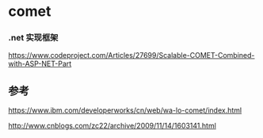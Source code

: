 # comet

### .net 实现框架

https://www.codeproject.com/Articles/27699/Scalable-COMET-Combined-with-ASP-NET-Part



## 参考

https://www.ibm.com/developerworks/cn/web/wa-lo-comet/index.html

http://www.cnblogs.com/zc22/archive/2009/11/14/1603141.html

